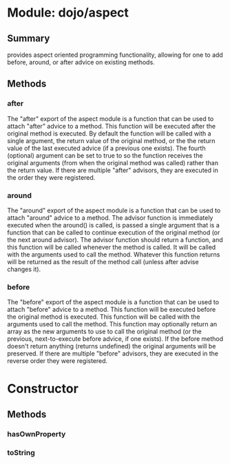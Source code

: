 # Module: dojo/aspect

## Summary

provides aspect oriented programming functionality, allowing for
one to add before, around, or after advice on existing methods.
## Methods

### after
The "after" export of the aspect module is a function that can be used to attach
"after" advice to a method. This function will be executed after the original method
is executed. By default the function will be called with a single argument, the return
value of the original method, or the the return value of the last executed advice (if a previous one exists).
The fourth (optional) argument can be set to true to so the function receives the original
arguments (from when the original method was called) rather than the return value.
If there are multiple "after" advisors, they are executed in the order they were registered.

### around
The "around" export of the aspect module is a function that can be used to attach
"around" advice to a method. The advisor function is immediately executed when
the around() is called, is passed a single argument that is a function that can be
called to continue execution of the original method (or the next around advisor).
The advisor function should return a function, and this function will be called whenever
the method is called. It will be called with the arguments used to call the method.
Whatever this function returns will be returned as the result of the method call (unless after advise changes it).

### before
The "before" export of the aspect module is a function that can be used to attach
"before" advice to a method. This function will be executed before the original method
is executed. This function will be called with the arguments used to call the method.
This function may optionally return an array as the new arguments to use to call
the original method (or the previous, next-to-execute before advice, if one exists).
If the before method doesn't return anything (returns undefined) the original arguments
will be preserved.
If there are multiple "before" advisors, they are executed in the reverse order they were registered.

# Constructor

## Methods

### hasOwnProperty


### toString


